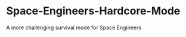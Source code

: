 Space-Engineers-Hardcore-Mode
=============================

A more challenging survival mode for Space Engineers
